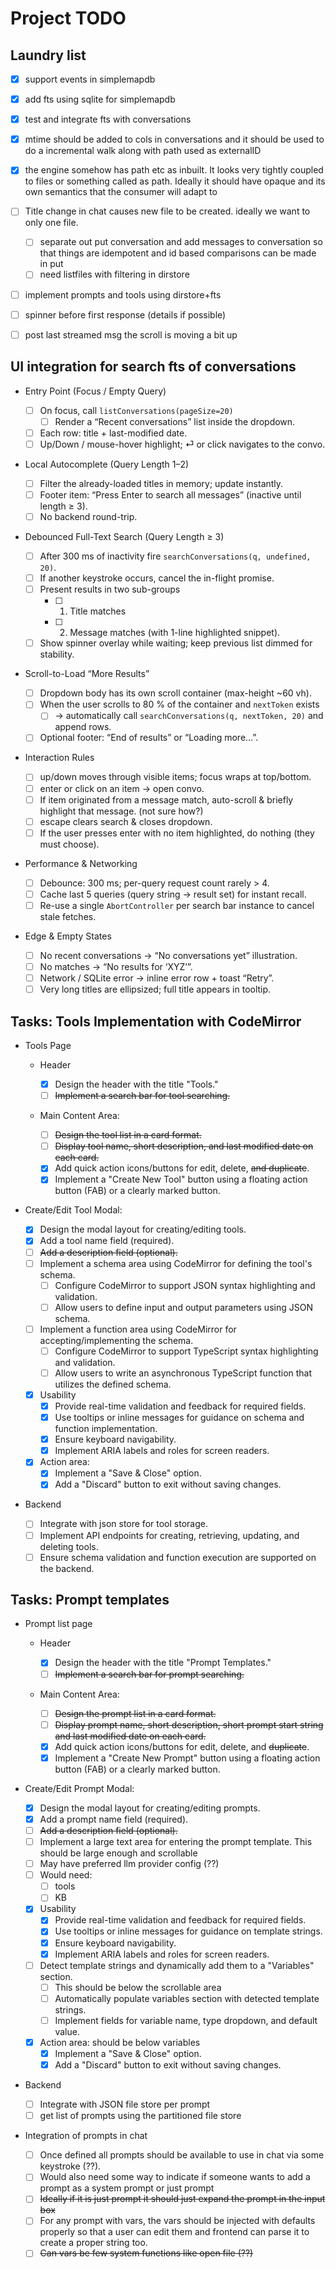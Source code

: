# Project TODO

## Laundry list

- [x] support events in simplemapdb
- [x] add fts using sqlite for simplemapdb
- [x] test and integrate fts with conversations
- [x] mtime should be added to cols in conversations and it should be used to do a incremental walk along with path used as externalID
- [x] the engine somehow has path etc as inbuilt. It looks very tightly coupled to files or something called as path. Ideally it should have opaque and its own semantics that the consumer will adapt to
- [ ] Title change in chat causes new file to be created. ideally we want to only one file.

  - [ ] separate out put conversation and add messages to conversation so that things are idempotent and id based comparisons can be made in put
  - [ ] need listfiles with filtering in dirstore

- [ ] implement prompts and tools using dirstore+fts
- [ ] spinner before first response (details if possible)
- [ ] post last streamed msg the scroll is moving a bit up

## UI integration for search fts of conversations

- Entry Point (Focus / Empty Query)

  - [ ] On focus, call `listConversations(pageSize=20)`
    - [ ] Render a “Recent conversations” list inside the dropdown.
  - [ ] Each row: title + last-modified date.
  - [ ] Up/Down / mouse-hover highlight; ⏎ or click navigates to the convo.

- Local Autocomplete (Query Length 1–2)

  - [ ] Filter the already-loaded titles in memory; update instantly.
  - [ ] Footer item: “Press Enter to search all messages” (inactive until length ≥ 3).
  - [ ] No backend round-trip.

- Debounced Full-Text Search (Query Length ≥ 3)

  - [ ] After 300 ms of inactivity fire `searchConversations(q, undefined, 20)`.
  - [ ] If another keystroke occurs, cancel the in-flight promise.
  - [ ] Present results in two sub-groups
    - [ ] 1. Title matches
    - [ ] 2. Message matches (with 1-line highlighted snippet).
  - [ ] Show spinner overlay while waiting; keep previous list dimmed for stability.

- Scroll-to-Load “More Results”

  - [ ] Dropdown body has its own scroll container (max-height ~60 vh).
  - [ ] When the user scrolls to 80 % of the container and `nextToken` exists
    - [ ] → automatically call `searchConversations(q, nextToken, 20)` and append rows.
  - [ ] Optional footer: “End of results” or “Loading more…”.

- Interaction Rules

  - [ ] up/down moves through visible items; focus wraps at top/bottom.
  - [ ] enter or click on an item → open convo.
  - [ ] If item originated from a message match, auto-scroll & briefly highlight that message. (not sure how?)
  - [ ] escape clears search & closes dropdown.
  - [ ] If the user presses enter with no item highlighted, do nothing (they must choose).

- Performance & Networking

  - [ ] Debounce: 300 ms; per-query request count rarely > 4.
  - [ ] Cache last 5 queries (query string → result set) for instant recall.
  - [ ] Re-use a single `AbortController` per search bar instance to cancel stale fetches.

- Edge & Empty States
  - [ ] No recent conversations → “No conversations yet” illustration.
  - [ ] No matches → “No results for ‘XYZ’”.
  - [ ] Network / SQLite error → inline error row + toast “Retry”.
  - [ ] Very long titles are ellipsized; full title appears in tooltip.

## Tasks: Tools Implementation with CodeMirror

- Tools Page

  - Header

    - [x] Design the header with the title "Tools."
    - [ ] ~~Implement a search bar for tool searching.~~

  - Main Content Area:

    - [ ] ~~Design the tool list in a card format.~~
    - [ ] ~~Display tool name, short description, and last modified date on each card.~~
    - [x] Add quick action icons/buttons for edit, delete, ~~and duplicate~~.
    - [x] Implement a "Create New Tool" button using a floating action button (FAB) or a clearly marked button.

- Create/Edit Tool Modal:

  - [x] Design the modal layout for creating/editing tools.
  - [x] Add a tool name field (required).
  - [ ] ~~Add a description field (optional).~~
  - [ ] Implement a schema area using CodeMirror for defining the tool's schema.
    - [ ] Configure CodeMirror to support JSON syntax highlighting and validation.
    - [ ] Allow users to define input and output parameters using JSON schema.
  - [ ] Implement a function area using CodeMirror for accepting/implementing the schema.
    - [ ] Configure CodeMirror to support TypeScript syntax highlighting and validation.
    - [ ] Allow users to write an asynchronous TypeScript function that utilizes the defined schema.
  - [x] Usability
    - [x] Provide real-time validation and feedback for required fields.
    - [x] Use tooltips or inline messages for guidance on schema and function implementation.
    - [x] Ensure keyboard navigability.
    - [x] Implement ARIA labels and roles for screen readers.
  - [x] Action area:
    - [x] Implement a "Save & Close" option.
    - [x] Add a "Discard" button to exit without saving changes.

- Backend

  - [ ] Integrate with json store for tool storage.
  - [ ] Implement API endpoints for creating, retrieving, updating, and deleting tools.
  - [ ] Ensure schema validation and function execution are supported on the backend.

## Tasks: Prompt templates

- Prompt list page

  - Header

    - [x] Design the header with the title "Prompt Templates."
    - [ ] ~~Implement a search bar for prompt searching.~~

  - Main Content Area:

    - [ ] ~~Design the prompt list in a card format.~~
    - [ ] ~~Display prompt name, short description, short prompt start string and last modified date on each card.~~
    - [x] Add quick action icons/buttons for edit, delete, and ~~duplicate~~.
    - [x] Implement a "Create New Prompt" button using a floating action button (FAB) or a clearly marked button.

- Create/Edit Prompt Modal:

  - [x] Design the modal layout for creating/editing prompts.
  - [x] Add a prompt name field (required).
  - [ ] ~~Add a description field (optional).~~
  - [ ] Implement a large text area for entering the prompt template. This should be large enough and scrollable
  - [ ] May have preferred llm provider config (??)
  - [ ] Would need:
    - [ ] tools
    - [ ] KB
  - [x] Usability
    - [x] Provide real-time validation and feedback for required fields.
    - [x] Use tooltips or inline messages for guidance on template strings.
    - [x] Ensure keyboard navigability.
    - [x] Implement ARIA labels and roles for screen readers.
  - [ ] Detect template strings and dynamically add them to a "Variables" section.
    - [ ] This should be below the scrollable area
    - [ ] Automatically populate variables section with detected template strings.
    - [ ] Implement fields for variable name, type dropdown, and default value.
  - [x] Action area: should be below variables
    - [x] Implement a "Save & Close" option.
    - [x] Add a "Discard" button to exit without saving changes.

- Backend

  - [ ] Integrate with JSON file store per prompt
  - [ ] get list of prompts using the partitioned file store

- Integration of prompts in chat
  - [ ] Once defined all prompts should be available to use in chat via some keystroke (??).
  - [ ] Would also need some way to indicate if someone wants to add a prompt as a system prompt or just prompt
  - [ ] ~~Ideally if it is just prompt it should just expand the prompt in the input box~~
  - [ ] For any prompt with vars, the vars should be injected with defaults properly so that a user can edit them and frontend can parse it to create a proper string too.
  - [ ] ~~Can vars be few system functions like open file (??)~~

